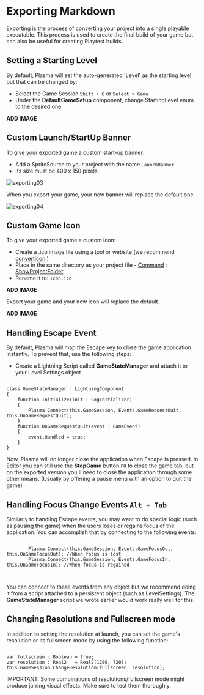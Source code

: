 # Exporting Markdown

Exporting is the process of converting your project into a single playable executable. This process is used to create the final build of your game but can also be useful for creating Playtest builds.


## Setting a Starting Level

By default, Plasma will set the auto-generated 'Level' as the starting level but that can be changed by:

- Select the Game Session `Shift + G` or `Select > Game`
- Under the **DefaultGameSetup** component, change StartingLevel enum to the desired one



**ADD IMAGE**


## Custom Launch/StartUp Banner

To give your exported game a custom start-up banner:

 - Add a SpriteSource to your project with the name `LaunchBanner`.
  - Its size must be 400 x 150 pixels.



![exporting03](https://media.githubusercontent.com/media/PlasmaEngine/ZeroFiles/master/doc_files/979.png)


When you export your game, your new banner will replace the default one.



![exporting04](https://media.githubusercontent.com/media/PlasmaEngine/ZeroFiles/master/doc_files/980.png)



## Custom Game Icon

To give your exported game a custom icon:

 - Create a .ico image file using a tool or website (we recommend [converticon ](http://converticon.com/))
  - Place in the same directory as your project file - [ Command](https://plasmaengine.github.io/PlasmaDocs/Plasma1/Editor/editor/editorcommands/commands.md) : [ ShowProjectFolder](https://plasmaengine.github.io/PlasmaDocs/Plasma1/C++/code_reference/command_reference.md#showprojectfolder)
   - Rename it to: `Icon.ico`



**ADD IMAGE**


Export your game and your new icon will replace the default.



**ADD IMAGE**


## Handling Escape Event

By default, Plasma will map the Escape key to close the game application instantly. To prevent that, use the following steps:

 - Create a Lightning Script called **GameStateManager** and attach it to your Level Settings object

<pre><code class="language-csharp">
class GameStateManager : LightningComponent
{
    function Initialize(init : CogInitializer)
    {
        Plasma.Connect(this.GameSession, Events.GameRequestQuit, this.OnGameRequestQuit);
    }
    function OnGameRequestQuit(event : GameEvent)
    {
        event.Handled = true;
    }
}
</code></pre>


Now, Plasma will no longer close the application when Escape is pressed. In Editor you can still use the **StopGame** button `F8` to close the game tab, but on the exported version you'll need to close the application through some other means. (Usually by offering a pause menu with an option to quit the game)


## Handling Focus Change Events `Alt + Tab`

Similarly to handling Escape events, you may want to do special logic (such as pausing the game) when the users loses or regains focus of the application. You can accomplish that by connecting to the following events:

<pre><code class="language-csharp">
        Plasma.Connect(this.GameSession, Events.GameFocusOut, this.OnGameFocusOut); //When focus is lost
        Plasma.Connect(this.GameSession, Events.GameFocusIn, this.OnGameFocusIn); //When focus is regained
        

</code></pre>


You can connect to these events from any object but we recommend doing it from a script attached to a persistent object (such as LevelSettings). The **GameStateManager** script we wrote earlier would work really well for this.


## Changing Resolutions and Fullscreen mode

In addition to setting the resolution at launch, you can set the game's resolution or its fullscreen mode by using the following function:

<pre><code class="language-csharp">
var fullscreen : Boolean = true;
var resolution : Real2   = Real2(1280, 720);
this.GameSession.ChangeResolution(fullscreen, resolution);
</code></pre>


IMPORTANT: Some combinations of resolutions/fullscreen mode might produce jarring visual effects. Make sure to test them thoroughly.
 

 